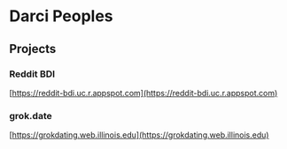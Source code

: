 # Darci Peoples
## Projects
### Reddit BDI
[https://reddit-bdi.uc.r.appspot.com](https://reddit-bdi.uc.r.appspot.com)

### grok.date
[https://grokdating.web.illinois.edu](https://grokdating.web.illinois.edu)
